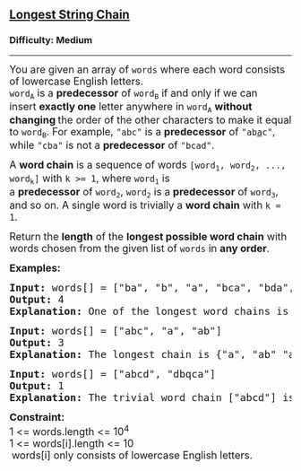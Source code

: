 <h2><a href="https://www.geeksforgeeks.org/problems/longest-string-chain/1">Longest String Chain</a></h2><h3>Difficulty: Medium</h3><hr><div class="problems_problem_content__Xm_eO"><p><span style="font-size: 18px;">You are given an array of&nbsp;<code>words</code>&nbsp;where each word consists of lowercase English letters. <br></span><span style="font-size: 18px;"><code>word<sub>A</sub></code>&nbsp;is a&nbsp;<strong>predecessor</strong>&nbsp;of&nbsp;<code>word<sub>B</sub></code>&nbsp;if and only if we can insert&nbsp;<strong>exactly one</strong>&nbsp;letter anywhere in&nbsp;<code>word<sub>A</sub></code>&nbsp;<strong>without changing </strong>the order of the other characters&nbsp;to make it equal to&nbsp;<code>word<sub>B</sub></code>. </span><span style="font-size: 18px;">For example,&nbsp;<code>"abc"</code>&nbsp;is a&nbsp;<strong>predecessor</strong>&nbsp;of&nbsp;<code>"ab<u>a</u>c"</code>, while&nbsp;<code>"cba"</code>&nbsp;is not a&nbsp;<strong>predecessor</strong>&nbsp;of&nbsp;<code>"bcad"</code>.</span></p>
<p><span style="font-size: 18px;">A&nbsp;<strong>word chain</strong><em>&nbsp;</em>is a sequence of words&nbsp;<code>[word<sub>1</sub>, word<sub>2</sub>, ..., word<sub>k</sub>]</code>&nbsp;with&nbsp;<code>k &gt;= 1</code>, where&nbsp;<code>word<sub>1</sub></code>&nbsp;is a&nbsp;<strong>predecessor</strong>&nbsp;of&nbsp;<code>word<sub>2</sub></code>,&nbsp;<code>word<sub>2</sub></code>&nbsp;is a&nbsp;<strong>predecessor</strong>&nbsp;of&nbsp;<code>word<sub>3</sub></code>, and so on. A single word is trivially a&nbsp;<strong>word chain</strong>&nbsp;with&nbsp;<code>k = 1</code>.</span></p>
<p><span style="font-size: 18px;">Return&nbsp;the&nbsp;<strong>length</strong>&nbsp;of the&nbsp;<strong>longest possible word chain</strong>&nbsp;with words chosen from the given list of&nbsp;<code>words</code> in <strong>any order</strong>.</span></p>
<p><strong><span style="font-size: 18px;">Examples:</span></strong></p>
<pre><span style="font-size: 18px;"><strong>Input: </strong>words[] = ["ba", "b", "a", "bca", "bda", "bdca"]
<strong>Output: </strong>4
<strong>Explanation: </strong>One of the longest word chains is ["a", "<u>b</u>a", "b<u>d</u>a", "bd<u>c</u>a"].</span></pre>
<pre><span style="font-size: 18px;"><strong>Input: </strong>words[] = ["abc", "a", "ab"]
<strong>Output: </strong>3
<strong>Explanation: </strong>The longest chain is {"a", "ab" "abc"}</span></pre>
<pre><span style="font-size: 18px;"><strong>Input: </strong>words[] = ["abcd", "dbqca"]
<strong>Output: </strong>1
<strong>Explanation: </strong>The trivial word chain ["abcd"] is one of the longest word chains.</span></pre>
<p><strong><span style="font-size: 18px;">Constraint:</span></strong><br><span style="font-size: 18px;">1 &lt;= words.length &lt;= 10<sup>4</sup><br>1 &lt;= words[i].length &lt;= 10</span><br>&nbsp;<span style="font-size: 18px;">words[i] only consists of lowercase English letters.</span></p></div>
